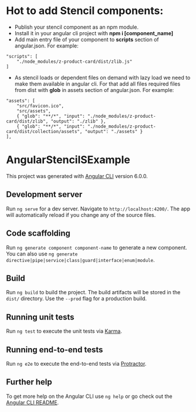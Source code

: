 # Hot to add Stencil components:
- Publish your stencil component as an npm module.
- Install it in your angular cli project with **npm i [component_name]**
- Add main entry file of your component to **scripts** section of angular.json. For example:
```
"scripts": [
    "./node_modules/z-product-card/dist/zlib.js"
]
```
- As stencil loads or dependent files on demand with lazy load we need to make them available in angular cli. For that add all files required files from dist with **glob** in assets section of angular.json. For example:
```
"assets": [
    "src/favicon.ico",
    "src/assets",
    { "glob": "**/*", "input": "./node_modules/z-product-card/dist/zlib", "output": "./zlib" },
    { "glob": "**/*", "input": "./node_modules/z-product-card/dist/collection/assets", "output": "./assets" }
],
```
# AngularStencilSExample

This project was generated with [Angular CLI](https://github.com/angular/angular-cli) version 6.0.0.

## Development server

Run `ng serve` for a dev server. Navigate to `http://localhost:4200/`. The app will automatically reload if you change any of the source files.

## Code scaffolding

Run `ng generate component component-name` to generate a new component. You can also use `ng generate directive|pipe|service|class|guard|interface|enum|module`.

## Build

Run `ng build` to build the project. The build artifacts will be stored in the `dist/` directory. Use the `--prod` flag for a production build.

## Running unit tests

Run `ng test` to execute the unit tests via [Karma](https://karma-runner.github.io).

## Running end-to-end tests

Run `ng e2e` to execute the end-to-end tests via [Protractor](http://www.protractortest.org/).

## Further help

To get more help on the Angular CLI use `ng help` or go check out the [Angular CLI README](https://github.com/angular/angular-cli/blob/master/README.md).
